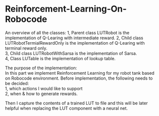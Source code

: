 # Reinforcement-Learning-On-Robocode

An overview of all the classes:
1, Parent class LUTRobot is the implementation of Q-Learing with intermediate reward. 
2, Child class LUTRobotTermialRewardOnly is the implementation of Q-Learing with terminal reward only.  
3, Child class LUTRobotWithSarsa is the implementation of Sarsa.  
4, Class LUTable is the implementation of lookup table.   

The purpose of the implementation:  
In this part we implement Reinforcement Learning for my robot tank based on Robocode environment. Before implementation, the following
needs to be decided:  
1, which actions I would like to support  
2, when & how to generate rewards.  

Then I capture the contents of a trained LUT to file and this will be later helpful when replacing the LUT component with a neural net. 
